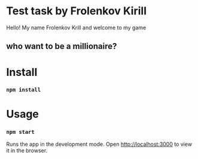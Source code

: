 # Test task by Frolenkov Kirill

Hello! My name Frolenkov Krill and welcome to my game 

## who want to be a millionaire?

# Install

### `npm install`

# Usage

### `npm start`

Runs the app in the development mode.
Open [http://localhost:3000](http://localhost:3000) to view it in the browser.
